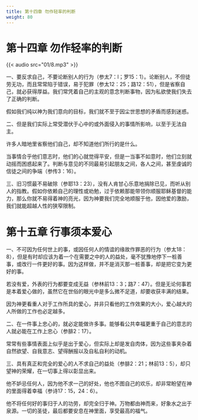 ```yaml
---
title: 第十四章 勿作轻率的判断
weight: 80
---
```

# 第十四章 勿作轻率的判断

{{< audio src="01/8.mp3" >}}

一、要反求自己，不要论断别人的行为（参太7：l；罗15：1）。论断别人，不但徒劳无功，而且常常陷于错误，易于犯罪（参太12：25；路12：51），但是省察自己，就必获得厚益。我们常凭着自己的主观的意念判断事物，因为私欲使我们失去了正确的判断。

假如我们纯以神为我们意向的目标，我们就不至于因尘世思想的矛盾而感到迷惑。

二、但是我们实际上常受潜伏于心中的或外面侵入的事情所影响，以至于无法自主。

许多人暗地里省察他们自己，却不知道他们所行的是什么。

当事情合乎他们意志时，他们的心就觉得平安，但是一当事不如意时，他们立刻就动摇而困惑起来了。判断与意见的不同最易引起朋友之间，各人之间，甚至虔诚的信徒之间的争端（参传3：16）。

三、旧习惯最不易破除（参耶13：23），没有人肯甘心乐意地捐除已见，而听从别人的指教。假如你依赖自己的理性或劝勉，过于依赖那能带领你顺服耶稣基督的能力，那么你就不易得着神的亮光，因为神要我们完全地顺服于他，因他爱的激励，我们就能超越人性的狭窄限制。

# 第十五章 行事须本爱心

一、不可因为任何世上的事，或因任何人的情谊的缘故作罪恶的行为（参太18：8），但是有时却应该为着一个在需要之中的人的益处，毫不犹豫地停下一桩善事，或改行一件更好的事。因为这样做，并不是消灭那一桩善事，却是把它变为更好的事。

若没有爱，外表的行为都要变成无益（参林前13：3；路7：47）。但是无论何事若是本着爱心做的，虽然它在世俗的眼光中是多么微不足道，却要收获丰满的结果。

因为神更看重人对于工作所具的爱心，并非只看他的工作效果的大小，爱心越大的人所做的工作也必定越多。

二、在一件事上忠心的，就必定能做许多事。能够看公共幸福更重于自己的意志的人就必能在工作上忠心（参腓2：17）。

常常有些事情表面上似乎是出于爱心，但实际上却是发自肉体，因为这些事夹杂着自然欲望、自我意志、望得酬报以及自私自利的动机。

三、具有真正和完全的爱心的人不求自己的益处（参腓2：21；林前13：5），却只望神的荣耀，在一切事上得以彰显出来。

他不妒忌任何人，因为他不求一己的好处，他也不图自己的欢乐，却非常盼望在神的里面得着幸福（参诗17：15，24：6）。

他不将任何好的事归于人的功劳，却完全归于神。万物都由神而来，好象水之出于泉源。一切的圣徒，最后都要安息在神里面，享受最高的福气。
